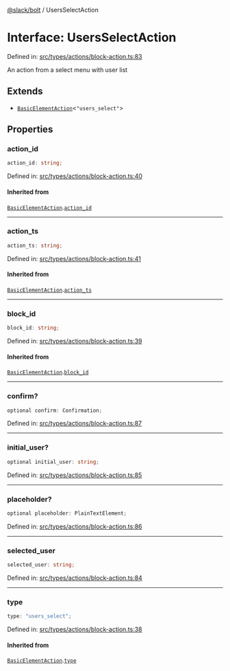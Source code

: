 [@slack/bolt](../index.md) / UsersSelectAction

# Interface: UsersSelectAction

Defined in: [src/types/actions/block-action.ts:83](https://github.com/slackapi/bolt-js/blob/main/src/types/actions/block-action.ts#L83)

An action from a select menu with user list

## Extends

- [`BasicElementAction`](BasicElementAction.md)\<`"users_select"`\>

## Properties

### action\_id

```ts
action_id: string;
```

Defined in: [src/types/actions/block-action.ts:40](https://github.com/slackapi/bolt-js/blob/main/src/types/actions/block-action.ts#L40)

#### Inherited from

[`BasicElementAction`](BasicElementAction.md).[`action_id`](BasicElementAction.md#action_id)

***

### action\_ts

```ts
action_ts: string;
```

Defined in: [src/types/actions/block-action.ts:41](https://github.com/slackapi/bolt-js/blob/main/src/types/actions/block-action.ts#L41)

#### Inherited from

[`BasicElementAction`](BasicElementAction.md).[`action_ts`](BasicElementAction.md#action_ts)

***

### block\_id

```ts
block_id: string;
```

Defined in: [src/types/actions/block-action.ts:39](https://github.com/slackapi/bolt-js/blob/main/src/types/actions/block-action.ts#L39)

#### Inherited from

[`BasicElementAction`](BasicElementAction.md).[`block_id`](BasicElementAction.md#block_id)

***

### confirm?

```ts
optional confirm: Confirmation;
```

Defined in: [src/types/actions/block-action.ts:87](https://github.com/slackapi/bolt-js/blob/main/src/types/actions/block-action.ts#L87)

***

### initial\_user?

```ts
optional initial_user: string;
```

Defined in: [src/types/actions/block-action.ts:85](https://github.com/slackapi/bolt-js/blob/main/src/types/actions/block-action.ts#L85)

***

### placeholder?

```ts
optional placeholder: PlainTextElement;
```

Defined in: [src/types/actions/block-action.ts:86](https://github.com/slackapi/bolt-js/blob/main/src/types/actions/block-action.ts#L86)

***

### selected\_user

```ts
selected_user: string;
```

Defined in: [src/types/actions/block-action.ts:84](https://github.com/slackapi/bolt-js/blob/main/src/types/actions/block-action.ts#L84)

***

### type

```ts
type: "users_select";
```

Defined in: [src/types/actions/block-action.ts:38](https://github.com/slackapi/bolt-js/blob/main/src/types/actions/block-action.ts#L38)

#### Inherited from

[`BasicElementAction`](BasicElementAction.md).[`type`](BasicElementAction.md#type)

